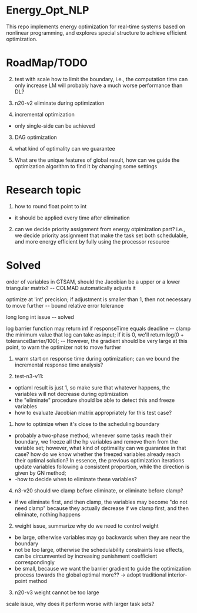 # Energy_Opt_NLP
This repo implements energy optimization for real-time systems based on nonlinear programming, and explores special structure to achieve efficient optimization.

# RoadMap/TODO

2. test with scale
how to limit the boundary, i.e., the computation time can only increase
LM will probably have a much worse performance than DL?

2. n20-v2
eliminate during optimization

2. incremental optimization
- only single-side can be achieved

3. DAG optimization
4. what kind of optimality can we guarantee

0. What are the unique features of global result, how can we guide the optimization algorithm to find it by changing some settings



# Research topic
1. how to round float point to int
- it should be applied every time after elimination
2. can we decide priority assignment from energy otpimization part? i.e., we decide priority assignment that make the task set both schedulable, and more energy efficient by fully using the processor resource

# Solved
order of variables in GTSAM, should the Jacobian be a upper or a lower triangular matrix?
-- COLMAD automatically adjusts it

optimize at 'int' precision; if adjustment is smaller than 1, then not necessary to move further
-- bound relative error tolerance

long long int issue
-- solved

log barrier function may return inf if responseTime equals deadline
-- clamp the minimum value that log can take as input; if it is 0, we'll return log(0 + toleranceBarrier/100);
-- However, the gradient should be very large at this point, to warn the optimizer not to move further

1. warm start on response time during optimization;
can we bound the incremental response time analysis?

3. test-n3-v11: 
- optiaml result is just 1, so make sure that whatever happens, the variables will not decrease during optimization
- the "eliminate" procedure should be able to detect this and freeze variables
- how to evaluate Jacobian matrix appropriately for this test case?

1. how to optimize when it's close to the scheduling boundary
- probably a two-phase method; whenever some tasks reach their boundary, we freeze all the hp variables and remove them from the variable set; however, what kind of optimality can we guarantee in that case? how do we know whether the freezed variables already reach their optimal solution? In essence, the previous optimization iterations update variables following a consistent proportion, while the direction is given by GN method;
- -how to decide when to eliminate these variables? 

4. n3-v20
should we clamp before eliminate, or eliminate before clamp?
- if we eliminate first, and then clamp, the variables may become "do not need clamp" because they actually decrease
 if we clamp first, and then eliminate, nothing happens

 2. weight issue, summarize why do we need to control weight
- be large, otherwise variables may go backwards when they are near the boundary
- not be too large, otherwise the schedulability constraints lose effects, can be circumvented by increasing punishment coefficient correspondingly
- be small, because we want the barrier gradient to guide the optimization process towards the global optimal more??
-> adopt traditional interior-point method

3. n20-v3
weight cannot be too large

scale issue, why does it perform worse with larger task sets?
